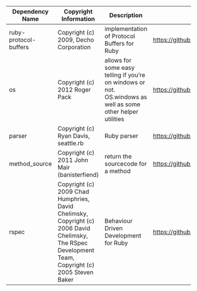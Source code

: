 | Dependency Name | Copyright Information | Description |	Repo URL | License Type	| License URL |
|-----------------|-----------------------|-------------|----------|--------------|-------------|
|ruby-protocol-buffers|Copyright (c) 2009, Decho Corporation|implementation of Protocol Buffers for Ruby|https://github.com/codekitchen/ruby-protocol-buffers|BSD-3-Clause|https://raw.githubusercontent.com/codekitchen/ruby-protocol-buffers/master/LICENSE|
|os|Copyright (c) 2012 Roger Pack|allows for some easy telling if you’re on windows or not. OS.windows as well as some other helper utilities|https://github.com/rdp/os	MIT|https://github.com/rdp/os/blob/master/LICENSE|
|parser|Copyright (c) Ryan Davis, seattle.rb|Ruby parser|https://github.com/whitequark/parser|MIT|https://github.com/whitequark/parser/blob/master/LICENSE.txt|
|method_source|Copyright (c) 2011 John Mair (banisterfiend)|return the sourcecode for a method|https://github.com/banister/method_source|MIT|https://github.com/banister/method_source/blob/master/LICENSE|
|rspec|Copyright (c) 2009 Chad Humphries, David Chelimsky, Copyright (c) 2006 David Chelimsky, The RSpec Development Team, Copyright (c) 2005 Steven Baker|Behaviour Driven Development for Ruby|https://github.com/rspec/rspec/blob/master/LICENSE.md|
